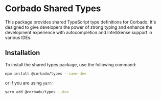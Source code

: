 # Corbado Shared Types

This package provides shared TypeScript type definitions for Corbado. It's designed to give developers the power of strong typing and enhance the development experience with autocompletion and IntelliSense support in various IDEs.

## Installation

To install the shared types package, use the following command:

```bash
npm install @corbado/types --save-dev
```

or if you are using `yarn`:

```bash
yarn add @corbado/types --dev
```

